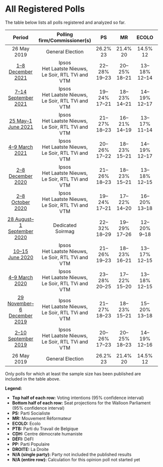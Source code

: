 # All Registered Polls

The table below lists all polls registered and analyzed so far.

| Period     | Polling firm/Commissioner(s) | PS | MR | ECOLO | PTB | CDH | DÉFI | PP | DROITE |
|:----------:|:----------------------------:|:--:|:--:|:--:|:--:|:--:|:--:|:--:|:--:|
| 26 May 2019 | General Election | 26.2% <br> 23 | 21.4% <br> 20 | 14.5% <br> 12 | 13.7% <br> 10 | 11.0% <br> 10 | 4.1% <br> 0 | 3.7% <br> 0 | 0.2% <br> 0 |
| [1–8 December 2021](2021-12-08-Ipsos.html) | Ipsos <br> Het Laatste Nieuws, Le Soir, RTL TVi and VTM | 22–28% <br> 19–23 | 20–25% <br> 18–21 | 13–18% <br> 12–14 | 16–21% <br> 15–17 | 6–10% <br> 3–7 | 3–6% <br> 0–1 | N/A <br> N/A | N/A <br> N/A |
| [7–14 September 2021](2021-09-14-Ipsos.html) | Ipsos <br> Het Laatste Nieuws, Le Soir, RTL TVi and VTM | 19–24% <br> 17–21 | 18–23% <br> 14–21 | 14–19% <br> 12–17 | 16–21% <br> 14–19 | 8–12% <br> 5–10 | 4–7% <br> 0–4 | N/A <br> N/A | N/A <br> N/A |
| [25 May–1 June 2021](2021-06-01-Ipsos.html) | Ipsos <br> Het Laatste Nieuws, Le Soir, RTL TVi and VTM | 21–27% <br> 18–23 | 16–21% <br> 14–19 | 13–17% <br> 11–14 | 17–22% <br> 14–18 | 9–13% <br> 6–11 | 4–7% <br> 0–4 | N/A <br> N/A | N/A <br> N/A |
| [4–9 March 2021](2021-03-09-Ipsos.html) | Ipsos <br> Het Laatste Nieuws, Le Soir, RTL TVi and VTM | 20–26% <br> 17–22 | 18–23% <br> 15–21 | 14–19% <br> 12–17 | 17–22% <br> 15–19 | 7–11% <br> 4–8 | 3–5% <br> 0–1 | N/A <br> N/A | N/A <br> N/A |
| [2–8 December 2020](2020-12-08-Ipsos.html) | Ipsos <br> Het Laatste Nieuws, Le Soir, RTL TVi and VTM | 21–26% <br> 18–23 | 18–23% <br> 15–21 | 13–18% <br> 12–15 | 15–20% <br> 12–17 | 9–12% <br> 6–11 | 3–5% <br> 0 | N/A <br> N/A | N/A <br> N/A |
| [2–8 October 2020](2020-10-08-Ipsos.html) | Ipsos <br> Het Laatste Nieuws, Le Soir, RTL TVi and VTM | 19–24% <br> 17–21 | 17–22% <br> 14–20 | 16–20% <br> 13–18 | 17–21% <br> 15–19 | 8–12% <br> 5–10 | 3–5% <br> 0 | N/A <br> N/A | N/A <br> N/A |
| [28 August–1 September 2020](2020-09-01-Dedicated.html) | Dedicated <br> Soirmag | 22–32% <br> 18–29 | 19–29% <br> 17–26 | 12–20% <br> 9–18 | 12–20% <br> 8–17 | 4–10% <br> 0–6 | 2–7% <br> 0–5 | 2–6% <br> 0–4 | N/A <br> N/A |
| [10–15 June 2020](2020-06-15-Ipsos.html) | Ipsos <br> Het Laatste Nieuws, Le Soir, RTL TVi and VTM | 21–26% <br> 19–23 | 18–23% <br> 16–21 | 13–17% <br> 12–15 | 16–21% <br> 15–19 | 7–10% <br> 4–7 | 4–6% <br> 0–4 | N/A <br> N/A | N/A <br> N/A |
| [4–9 March 2020](2020-03-09-Ipsos.html) | Ipsos <br> Het Laatste Nieuws, Le Soir, RTL TVi and VTM | 23–28% <br> 20–25 | 17–22% <br> 15–20 | 13–18% <br> 12–15 | 16–21% <br> 15–18 | 6–9% <br> 2–7 | 4–7% <br> 0–4 | N/A <br> N/A | N/A <br> N/A |
| [29 November–6 December 2019](2019-12-06-Ipsos.html) | Ipsos <br> Het Laatste Nieuws, Le Soir, RTL TVi and VTM | 21–27% <br> 18–23 | 18–23% <br> 15–21 | 15–20% <br> 13–18 | 14–19% <br> 10–17 | 7–11% <br> 4–9 | 4–6% <br> 0–4 | N/A <br> N/A | N/A <br> N/A |
| [2–10 September 2019](2019-09-10-Ipsos.html) | Ipsos <br> Het Laatste Nieuws, Le Soir, RTL TVi and VTM | 20–26% <br> 17–23 | 20–25% <br> 18–23 | 14–19% <br> 12–16 | 13–18% <br> 10–16 | 7–10% <br> 4–8 | 4–7% <br> 0–4 | N/A <br> N/A | N/A <br> N/A |
| 26 May 2019 | General Election | 26.2% <br> 23 | 21.4% <br> 20 | 14.5% <br> 12 | 13.7% <br> 10 | 11.0% <br> 10 | 4.1% <br> 0 | 3.7% <br> 0 | 0.2% <br> 0 |

Only polls for which at least the sample size has been published are included in the table above.

**Legend:**
+ **Top half of each row:** Voting intentions (95% confidence interval)
+ **Bottom half of each row:** Seat projections for the Walloon Parliament (95% confidence interval)
+ **PS:** Parti Socialiste
+ **MR:** Mouvement Réformateur
+ **ECOLO:** Ecolo
+ **PTB:** Parti du Travail de Belgique
+ **CDH:** Centre démocrate humaniste
+ **DÉFI:** DéFI
+ **PP:** Parti Populaire
+ **DROITE:** La Droite
+ **N/A (single party):** Party not included the published results
+ **N/A (entire row):** Calculation for this opinion poll not started yet

